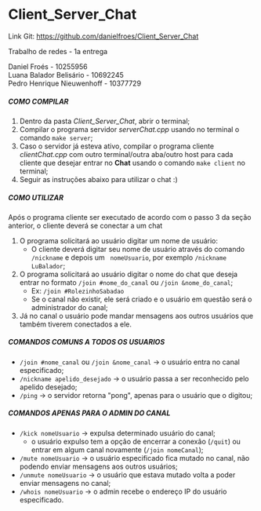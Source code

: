 # Client_Server_Chat


Link Git:
https://github.com/danielfroes/Client_Server_Chat

Trabalho de redes - 1a entrega

Daniel Froés - 10255956<br>
Luana Balador Belisário - 10692245<br>
Pedro Henrique Nieuwenhoff - 10377729

##### COMO COMPILAR

1. Dentro da pasta _Client_Server_Chat_, abrir o terminal;
2. Compilar o programa servidor _serverChat.cpp_ usando no terminal o comando ```make server```;
3. Caso o servidor já esteva ativo, compilar o programa cliente _clientChat.cpp_ com outro terminal/outra aba/outro host para cada cliente que desejar entrar no **Chat** usando o comando ```make client``` no terminal;
4. Seguir as instruções abaixo para utilizar o chat :)

##### COMO UTILIZAR
Após o programa cliente ser executado de acordo com o passo 3 da seção anterior, o cliente deverá se conectar a um chat
1. O programa solicitará ao usuário digitar um nome de usuário:
   - O cliente deverá digitar seu nome de usuário através do comando ```/nickname``` e depois um ``` nomeUsuario```, por exemplo ```/nickname LuBalador```;
2. O programa solicitará ao usuário digitar o nome do chat que deseja entrar no formato ```/join #nome_do_canal``` ou ```/join &nome_do_canal```;
   - Ex: ```/join #RolezinhoSabadao```
   - Se o canal não existir, ele será criado e o usuário em questão será o administrador do canal;
3. Já no canal o usuário pode mandar mensagens aos outros usuários que também tiverem conectados a ele.

##### COMANDOS COMUNS A TODOS OS USUARIOS
- ```/join #nome_canal``` ou ```/join &nome_canal``` -> o usuário entra no canal especificado;
- ```/nickname apelido_desejado``` -> o usuário passa a ser reconhecido pelo apelido desejado;
- ```/ping``` -> o servidor retorna "pong", apenas para o usuário que o digitou;

##### COMANDOS APENAS PARA O ADMIN DO CANAL
- ```/kick nomeUsuario``` -> expulsa determinado usuário do canal;
  - o usuário expulso tem a opção de encerrar a conexão (```/quit```) ou entrar em algum canal novamente (```/join nomeCanal```);
- ```/mute nomeUsuario``` -> o usuário especificado fica mutado no canal, não podendo enviar mensagens aos outros usuários;
- ```/unmute nomeUsuario``` -> o usuário que estava mutado volta a poder enviar mensagens no canal;
- ```/whois nomeUsuario``` -> o admin recebe o endereço IP do usuário especificado.
